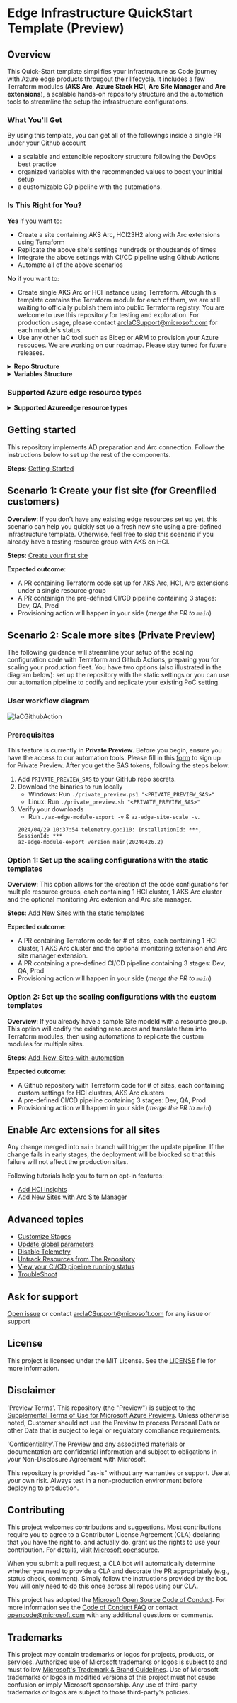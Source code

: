 # Edge Infrastructure QuickStart Template (Preview)

## Overview

This Quick-Start template simplifies your Infrastructure as Code journey with Azure edge products througout their lifecycle. It includes a few Terraform modules (**AKS Arc**, **Azure Stack HCI**, **Arc Site Manager** and **Arc extensions**), a scalable hands-on repository structure and the automation tools to streamline the setup the infrastructure configurations.

### What You'll Get

By using this template, you can get all of the followings inside a single PR under your Github account

* a scalable and extendible repository structure following the DevOps best practice
* organized variables with the recommended values to boost your initial setup
* a customizable CD pipeline with the automations.

### Is This Right for You?

**Yes** if you want to:

* Create a site containing AKS Arc, HCI23H2 along with Arc extensions using Terraform
* Replicate the above site's settings hundreds or thoudsands of times
* Integrate the above settings with CI/CD pipeline using Github Actions
* Automate all of the above scenarios

**No** if you want to:

* Create single AKS Arc or HCI instance using Terraform. Altough this template contains the Terraform module for each of them, we are still waiting to officially publish them into public Terraform registry. You are welcome to use this repository for testing and exploration. For production usage, please contact arcIaCSupport@microsoft.com for each module's status.
* Use any other IaC tool such as Bicep or ARM to provision your Azure resouces. We are working on our roadmap. Please stay tuned for future releases. 

<details>

<summary><b>Repo Structure</b></summary>

<img src="doc/img/repoStructure.png" alt="repoStructure" width="800"/>

```PROJECT_ROOT
│
├───.azure
│   │   backendTemplate.tf              // Backend storage account config file
│   │
│   └───hooks
│           pre-commit                  // Git hook to generate deployment workflow and set backend
│
├───.github
│   └───workflows
│           site-cd-workflow.yml        // Set up CD pipeline
|           terraform-plan.yml
│
├───dev                                 // The first stage to deploy
│   └───sample
│           backend.tf
│           main.tf                     // Main configuration file for the site
│           provider.tf
│           terraform.tf
│           variables.tf
│
├───modules
│   ├───base                            // Base module of all sites
│   │       main.tf
│   │       variables.tf
│   │
│   ├───hci                             // Module to manage HCI clusters
│   │
│   ├───hci-extensions                  // Module to manage HCI extensions                                                                     
│   ├───hci-provisioners                // Module to connect servers to Arc
│   │───aks-arc                         // Module to manage AKS Arc clusters
│   └───hci-vm                          // Module to manage HCI VMs
│   └───site-manager                    // Module to manage site-manager
│
├───prod                                // prod stage sites are deployed after qa stage
│   │
│   └───prod1
│
└───qa                                  // qa stage sites are deployed after dev stage
    │
    └───qa1
```

Base module contains the global variables across all sites. Each stage and each site folder contains the local variables specific to the stage/site. Local settings can override the global settings.

</details>

<details>

<summary><b>Variables Structure</b></summary>

| Variable Type           | Description                                                                                                     | Example             | Where to set value                                                                                       | Override Priority |
| ----------------------- | --------------------------------------------------------------------------------------------------------------- | ------------------- | -------------------------------------------------------------------------------------------------------- | :---------------: |
| Global Variables        | The values of the global variables typically are consistent across the whole fleet but specific for one product | `domainFqdn` in HCI | Set in `modules/base/<product>.hci.global.tf`. Add default value for variables.                          |        low        |
| Site specific variables | The values of these variables are unique in each site                                                           | `siteId`            | These variables must be set in the site `main.tf` file under each site folder                            |       high        |
| Pass through variables  | The values of these variables are inherited from GitHub secrets                                                 | `subscriptionId`    | `modules/base/<product>.hci.misc.tf`                                                                     |                   |
| Reference variables     | These variables are shared by 2 or more products                                                                | `location`          | Its definition can be found in `variables.<product>.*.tf` if its link is `ref/<product>/<variable_name>` |                   |

</details>

### Supported Azure edge resource types

<details>

<summary><b> Supported Azureedge resource types</b></summary>

* [Azure Stack HCI, version 23H2](https://learn.microsoft.com/en-us/azure-stack/hci/whats-new)
* [Azure Stack HCI extensions](https://learn.microsoft.com/en-us/azure-stack/hci/manage/arc-extension-management?tabs=azureportal)
* [Azure Kubernetes Service (AKS) enabled by Azure Arc](https://learn.microsoft.com/en-us/azure/aks/hybrid/)
* [Arc Site Manager](https://review.learn.microsoft.com/en-us/azure/azure-arc/site-manager/overview?branch=release-preview-site-manager)
* [Azure resource group](https://learn.microsoft.com/en-us/azure/azure-resource-manager/management/overview)

</details>

## Getting started

This repository implements AD preparation and Arc connection. Follow the instructions below to set up the rest of the components.

**Steps**: [Getting-Started](./doc/Getting-Started.md)

## Scenario 1: Create your fist site (for Greenfiled customers)

**Overview**: If you don't have any existing edge resources set up yet, this scenario can help you quickly set uo a fresh new site using a pre-defined infrastructure template. Otherwise, feel free to skip this scenario if you already have a testing resource group with AKS on HCI.

**Steps**: [Create your first site](./doc/Add-first-Site.md)

**Expected outcome**:

* A PR containing Terraform code set up for AKS Arc, HCI, Arc extensions under a single resource group
* A PR containign the pre-defined CI/CD pipeline containing 3 stages: Dev, QA, Prod
* Provisioning action will happen in your side (*merge the PR to `main`*)

## Scenario 2: Scale more sites (Private Preview)

The following guidance will streamline your setup of the scaling configuration code with Terraform and Github Actions, preparing you for scaling your production fleet. You have two options (also illustrated in the diagram below): set up the repository with the static settings or you can use our automation pipeline to codify and replicate your existing PoC setting.

### User workflow diagram

<img src="doc/img/IaCGithubAction.png" alt="IaCGithubAction"/>

### Prerequisites

This feature is currently in **Private Preview**. Before you begin, ensure you have the access to our automation tools. Please fill in this [form](https://github.com/Azure/Edge-infrastructure-quickstart-template/issues/new?assignees=xwen11&labels=customers+onboarding&projects=&template=preview-sign-up-form.md&title=%5BOnboarding%5D) to sign up for Private Preview.
After you get the SAS tokens, following the steps below:

1. Add `PRIVATE_PREVIEW_SAS` to your GitHub repo secrets.
2. Download the binaries to run locally
    - Windows: Run `./private_preview.ps1 "<PRIVATE_PREVIEW_SAS>"`
    - Linux: Run `./private_preview.sh "<PRIVATE_PREVIEW_SAS>"`
3. Verify your downloads
    - Run `./az-edge-module-export -v` & `az-edge-site-scale -v`.
    ```
    2024/04/29 10:37:54 telemetry.go:110: InstallationId: ***, SessionId: ***
    az-edge-module-export version main(20240426.2)
    ```

### Option 1: Set up the scaling configurations with the static templates

**Overview**: This option allows for the creation of the code configurations for multiple resource groups, each containing 1 HCI cluster, 1 AKS Arc cluster and the optional monitoring Arc extenion and Arc site manager.

**Steps**:  [Add New Sites with the static templates](./doc/Add-New-Sites-with-static.md)

**Expected outcome**:

* A PR containing Terraform code for # of sites, each containing 1 HCI cluster, 1 AKS Arc cluster and the optional monitoring extension and Arc site manager extension.
* A PR containing a pre-defined CI/CD pipeline containing 3 stages: Dev, QA, Prod
* Provisioning action will happen in your side (*merge the PR to `main`*)

### Option 2: Set up the scaling configurations with the custom templates

**Overview**: If you already have a sample Site modeld with a resource group. This option will codify the existing resources and translate them into Terraform modules, then using automations to replicate the custom modules for multiple sites.

**Steps**: [Add-New-Sites-with-automation](./doc/Add-New-Sites-with-automation.md)

**Expected outcome**:

* A Github repository with Terraform code for # of sites, each containing custom settings for HCI clusters, AKS Arc clusters
* A pre-defined CI/CD pipeline containing 3 stages: Dev, QA, Prod
* Provisioning action will happen in your side (*merge the PR to `main`*)

## Enable Arc extensions for all sites

Any change merged into `main` branch will trigger the update pipeline. If the change fails in early stages, the deployment will be blocked so that this failure will not affect the production sites.

Following tutorials help you to turn on opt-in features:

* [Add HCI Insights](./doc/Add-HCI-Insights.md)
* [Add New Sites with Arc Site Manager](./doc/Add-Site-Manager.md)

## Advanced topics

- [Customize Stages](./doc/Customize-Stages.md)
- [Update global parameters](./doc/Edit-Global-Parameters.md)
- [Disable Telemetry](./doc/Disable-Telemetry.md)
- [Untrack Resources from The Repository](./doc/Untrack-Resources.md)
- [View your CI/CD pipeline running status](./doc/View-pipeline.md)
- [TroubleShoot](./doc/TroubleShooting.md)

## Ask for support

[Open issue](https://github.com/Azure/Edge-infrastructure-quickstart-template/issues/new) or contact arcIaCSupport@microsoft.com for any issue or support

## License  
  
This project is licensed under the MIT License. See the [LICENSE](LICENSE) file for more information.  
  
## Disclaimer  

'Preview Terms'. This repository (the "Preview") is subject to the [Supplemental Terms of Use for Microsoft Azure Previews](https://azure.microsoft.com/en-us/support/legal/preview-supplemental-terms/). Unless otherwise noted, Customer should not use the Preview to process Personal Data or other Data that is subject to legal or regulatory compliance requirements.

'Confidentiality'.The Preview and any associated materials or documentation are confidential information and subject to obligations in your Non-Disclosure Agreement with Microsoft.

This repository is provided "as-is" without any warranties or support. Use at your own risk. Always test in a non-production environment before deploying to production.  

## Contributing

This project welcomes contributions and suggestions.  Most contributions require you to agree to a
Contributor License Agreement (CLA) declaring that you have the right to, and actually do, grant us
the rights to use your contribution. For details, visit [Microsoft opensource](https://cla.opensource.microsoft.com).

When you submit a pull request, a CLA bot will automatically determine whether you need to provide
a CLA and decorate the PR appropriately (e.g., status check, comment). Simply follow the instructions
provided by the bot. You will only need to do this once across all repos using our CLA.

This project has adopted the [Microsoft Open Source Code of Conduct](https://opensource.microsoft.com/codeofconduct/).
For more information see the [Code of Conduct FAQ](https://opensource.microsoft.com/codeofconduct/faq/) or
contact [opencode@microsoft.com](mailto:opencode@microsoft.com) with any additional questions or comments.

## Trademarks

This project may contain trademarks or logos for projects, products, or services. Authorized use of Microsoft
trademarks or logos is subject to and must follow
[Microsoft's Trademark & Brand Guidelines](https://www.microsoft.com/en-us/legal/intellectualproperty/trademarks/usage/general).
Use of Microsoft trademarks or logos in modified versions of this project must not cause confusion or imply Microsoft sponsorship.
Any use of third-party trademarks or logos are subject to those third-party's policies.
